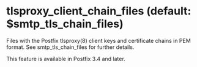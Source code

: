 # tlsproxy_client_chain_files (default: $smtp_tls_chain_files)
 Files with the Postfix tlsproxy(8) client keys and certificate
chains in PEM format. See smtp\_tls\_chain\_files for further details. 


 This feature is available in Postfix 3.4 and later. 


